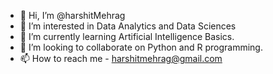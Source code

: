- 👋 Hi, I’m @harshitMehrag
- 👀 I’m interested in Data Analytics and Data Sciences
- 🌱 I’m currently learning Artificial Intelligence Basics.
- 💞️ I’m looking to collaborate on Python and R programming.
- 📫 How to reach me - harshitmehrag@gmail.com

<!---
harshitMehrag/harshitMehrag is a ✨ special ✨ repository because its `README.md` (this file) appears on your GitHub profile.
You can click the Preview link to take a look at your changes.
--->
